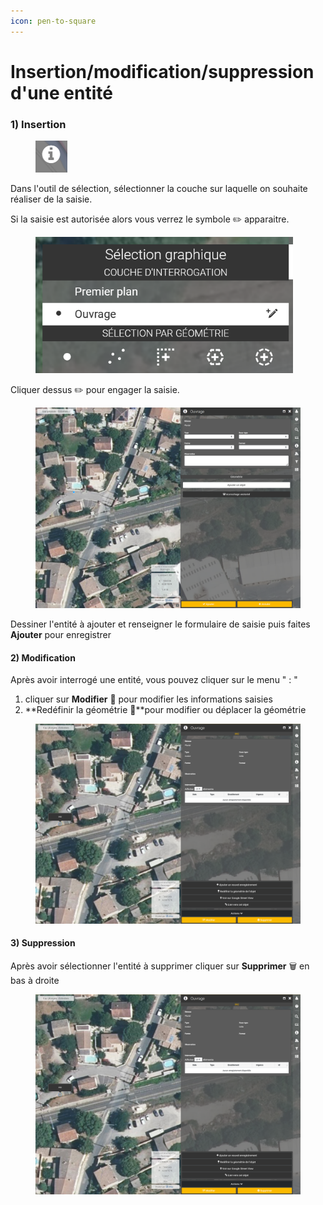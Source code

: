```yaml
---
icon: pen-to-square
---
```


# Insertion/modification/suppression d'une entité

### 1) Insertion

<figure><img src="../../../../.gitbook/assets/espace_selection_graphique_btn.png" alt=""><figcaption></figcaption></figure>

Dans l'outil de sélection, sélectionner la couche sur laquelle on souhaite réaliser de la saisie.&#x20;

Si la saisie est autorisée alors vous verrez le symbole ✏️ apparaitre.

<figure><img src="../../../../.gitbook/assets/vmap_bureau_saisir.png" alt="" width="412"><figcaption></figcaption></figure>

Cliquer dessus ✏️ pour engager la saisie.

<figure><img src="../../../../.gitbook/assets/vmap_bureau_saisie.png" alt="" width="563"><figcaption></figcaption></figure>

Dessiner l'entité à ajouter et renseigner le formulaire de saisie puis faites **Ajouter** pour enregistrer

#### 2) Modification <a href="#id-1-insertion" id="id-1-insertion"></a>

Après avoir interrogé une entité, vous pouvez cliquer sur le menu  " : "&#x20;

1. cliquer sur **Modifier** 📝 pour modifier les informations saisies&#x20;
2. **Redéfinir la géométrie 📌**pour modifier ou déplacer la géométrie&#x20;

<figure><img src="../../../../.gitbook/assets/vmap_bureau_interroger.png" alt="" width="563"><figcaption></figcaption></figure>

#### 3) Suppression <a href="#id-1-insertion" id="id-1-insertion"></a>

Après avoir sélectionner l'entité à supprimer cliquer sur **Supprimer** 🗑️ en bas à droite

<figure><img src="../../../../.gitbook/assets/vmap_bureau_interroger.png" alt="" width="563"><figcaption></figcaption></figure>

